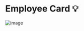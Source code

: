 # Employee Card :bulb: 
![image](https://github.com/Hager-elhwarii/Employee-Card-Task/assets/80959882/6b003877-96e8-4853-aaec-34a3f492c328)


